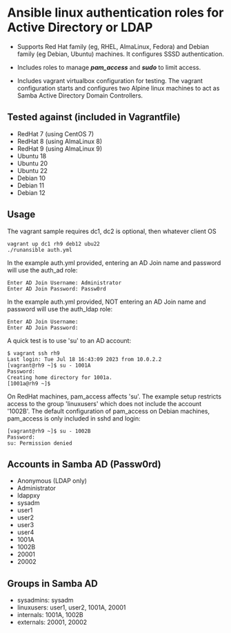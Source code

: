 # Ansible linux authentication roles for Active Directory or LDAP

* Supports Red Hat family (eg, RHEL, AlmaLinux, Fedora) and Debian family (eg Debian, Ubuntu) machines. It configures SSSD authentication.

* Includes roles to manage ***pam_access*** and ***sudo*** to limit access.

* Includes vagrant virtualbox configuration for testing. The vagrant configuration starts and configures two Alpine linux machines to act as Samba Active Directory Domain Controllers.

## Tested against (included in Vagrantfile)

- RedHat 7 (using CentOS 7)
- RedHat 8 (using AlmaLinux 8)
- RedHat 9 (using AlmaLinux 9)
- Ubuntu 18
- Ubuntu 20
- Ubuntu 22
- Debian 10
- Debian 11
- Debian 12

## Usage

The vagrant sample requires dc1, dc2 is optional, then whatever client OS

```
vagrant up dc1 rh9 deb12 ubu22
./runansible auth.yml
```

In the example auth.yml provided, entering an AD Join name and password will use the auth_ad role:
```
Enter AD Join Username: Administrator
Enter AD Join Password: Passw0rd
```

In the example auth.yml provided, NOT entering an AD Join name and password will use the auth_ldap role:
```
Enter AD Join Username:
Enter AD Join Password:
```

A quick test is to use 'su' to an AD account:
```
$ vagrant ssh rh9
Last login: Tue Jul 18 16:43:09 2023 from 10.0.2.2
[vagrant@rh9 ~]$ su - 1001A
Password:
Creating home directory for 1001a.
[1001a@rh9 ~]$
```

On RedHat machines, pam_access affects 'su'. The example setup restricts access to the group 'linuxusers' which does not include the account '1002B'. The default configuration of pam_access on Debian machines, pam_access is only included in sshd and login:
```
[vagrant@rh9 ~]$ su - 1002B
Password:
su: Permission denied
```


## Accounts in Samba AD (Passw0rd)

- Anonymous (LDAP only)
- Administrator
- ldappxy
- sysadm
- user1
- user2
- user3
- user4
- 1001A
- 1002B
- 20001
- 20002

## Groups in Samba AD

- sysadmins: sysadm
- linuxusers: user1, user2, 1001A, 20001
- internals: 1001A, 1002B
- externals: 20001, 20002

